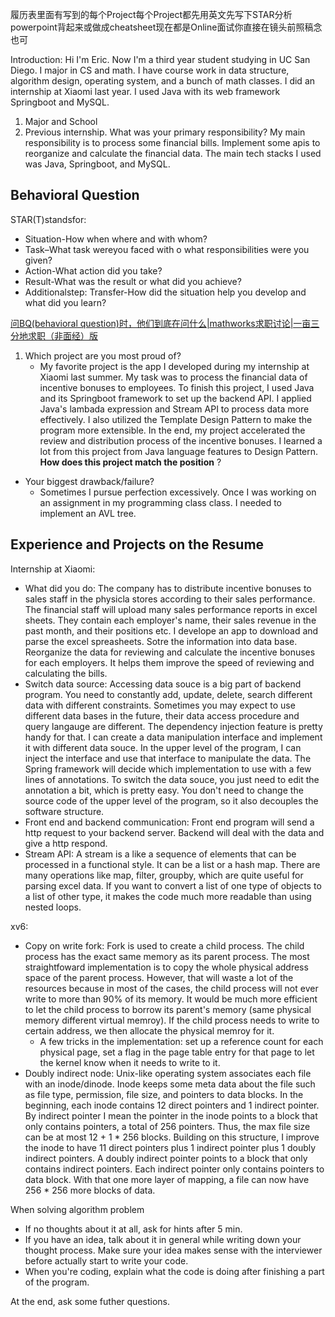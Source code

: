 履历表里面有写到的每个Project每个Project都先用英文先写下STAR分析powerpoint背起来或做成cheatsheet现在都是Online面试你直接在镜头前照稿念也可

Introduction: Hi I'm Eric. Now I'm a third year student studying in UC San Diego. I major in CS and math. I have course work in data structure, algorithm design, operating system, and a bunch of math classes. I did an internship at Xiaomi last year. I used Java with its web framework Springboot and MySQL. 
1. Major and School
2. Previous internship. What was your primary responsibility? My main responsibility is to process some financial bills. Implement some apis to reorganize and calculate the financial data. The main tech stacks I used was Java, Springboot, and MySQL. 

## Behavioral Question

STAR(T)standsfor:
- Situation-How when where and with whom? 
- Task–What task wereyou faced with o what responsibilities were you given? 
- Action-What action did you take? 
- Result-What was the result or what did you achieve? 
- Additionalstep: Transfer-How did the situation help you develop and what did you learn?

[问BQ(behavioral question)时，他们到底在问什么|mathworks求职讨论|一亩三分地求职（非面经）版](https://www.1point3acres.com/bbs/thread-566677-1-1.html)

1. Which project are you most proud of? 
	- My favorite project is the app I developed during my internship at Xiaomi last summer. My task was to process the financial data of incentive bonuses to employees. To finish this project, I used Java and its Springboot framework to set up the backend API. I applied Java's lambada expression and Stream API to process data more effectively. I also utilized the Template Design Pattern to make the program more extensible. In the end, my project accelerated the review and distribution process of the incentive bonuses. I learned a lot from this project from Java language features to Design Pattern. **How does this project match the position** ?
- Your biggest drawback/failure? 
	- Sometimes I pursue perfection excessively. Once I was working on an assignment in my programming class class. I needed to implement an AVL tree. 

## Experience and Projects on the Resume

Internship at Xiaomi: 
- What did you do: The company has to distribute incentive bonuses to sales staff in the physicla stores according to their sales performance. The financial staff will upload many sales performance reports in excel sheets. They contain each employer's name, their sales revenue in the past month, and their positions etc. I develope an app to download and parse the excel spreasheets. Sotre the information into data base. Reorganize the data for reviewing and calculate the incentive bonuses for each employers. It helps them improve the speed of reviewing and calculating the bills. 
- Switch data source: Accessing data souce is a big part of backend program. You need to constantly add, update, delete, search different data with different constraints. Sometimes you may expect to use different data bases in the future, their data access procedure and query langauge are different. The dependency injection feature is pretty handy for that. I can create a data manipulation interface and implement it with different data souce. In the upper level of the program, I can inject the interface and use that interface to manipulate the data. The Spring framework will decide which implementation to use with a few lines of annotations. To switch the data souce, you just need to edit the annotation a bit, which is pretty easy. You don't need to change the source code of the upper level of the program, so it also decouples the software structure. 
- Front end and backend communication: Front end program will send a http request to your backend server. Backend will deal with the data and give a http respond. 
- Stream API: A stream is a like a sequence of elements that can be processed in a functional style. It can be a list or a hash map. There are many operations like map, filter, groupby, which are quite useful for parsing excel data. If you want to convert a list of one type of objects to a list of other type, it makes the code much more readable than using nested loops. 

xv6:
- Copy on write fork: Fork is used to create a child process. The child process has the exact same memory as its parent process. The most straightfoward implementation is to copy the whole physical address space of the parent process. However, that will waste a lot of the resources because in most of the cases, the child process will not ever write to more than 90% of its memory. It would be much more efficient to let the child process to borrow its parent's memory (same physical memory different virtual memroy). If the child process needs to write to certain address, we then allocate the physical memroy for it. 
	- A few tricks in the implementation: set up a reference count for each physical page, set a flag in the page table entry for that page to let the kernel know when it needs to write to it. 
- Doubly indirect node: Unix-like operating system associates each file with an inode/dinode. Inode keeps some meta data about the file such as file type, permission, file size, and pointers to data blocks. In the beginning, each inode contains 12 direct pointers and 1 indirect pointer. By indirect pointer I mean the pointer in the inode points to a block that only contains pointers, a total of 256 pointers. Thus, the max file size can be at most 12 + 1 * 256 blocks. Building on this structure, I improve the inode to have 11 direct pointers plus 1 indirect pointer plus 1 doubly indirect pointers. A doubly indirect pointer points to a block that only contains indirect pointers. Each indirect pointer only contains pointers to data block. With that one more layer of mapping, a file can now have 256 * 256 more blocks of data. 

When solving algorithm problem
- If no thoughts about it at all, ask for hints after 5 min. 
- If you have an idea, talk about it in general while writing down your thought process. Make sure your idea makes sense with the interviewer before actually start to write your code. 
- When you're coding, explain what the code is doing after finishing a part of the program. 

At the end, ask some futher questions. 